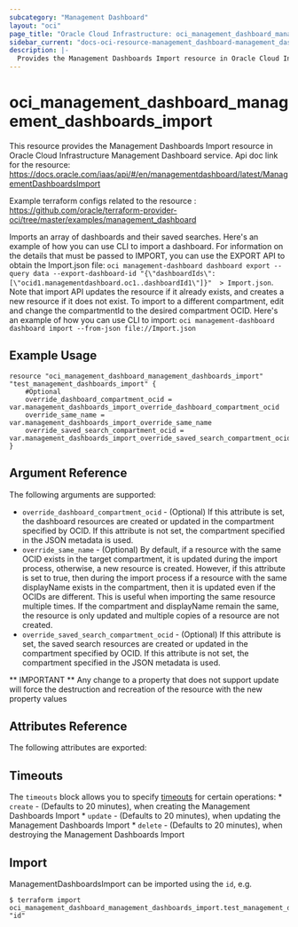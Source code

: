 ```yaml
---
subcategory: "Management Dashboard"
layout: "oci"
page_title: "Oracle Cloud Infrastructure: oci_management_dashboard_management_dashboards_import"
sidebar_current: "docs-oci-resource-management_dashboard-management_dashboards_import"
description: |-
  Provides the Management Dashboards Import resource in Oracle Cloud Infrastructure Management Dashboard service
---
```


# oci_management_dashboard_management_dashboards_import
This resource provides the Management Dashboards Import resource in Oracle Cloud Infrastructure Management Dashboard service.
Api doc link for the resource: https://docs.oracle.com/iaas/api/#/en/managementdashboard/latest/ManagementDashboardsImport

Example terraform configs related to the resource : https://github.com/oracle/terraform-provider-oci/tree/master/examples/management_dashboard

Imports an array of dashboards and their saved searches. 
Here's an example of how you can use CLI to import a dashboard. For information on the details that must be passed to IMPORT, you can use the EXPORT API to obtain the Import.json file: 
`oci management-dashboard dashboard export --query data --export-dashboard-id "{\"dashboardIds\":[\"ocid1.managementdashboard.oc1..dashboardId1\"]}"  > Import.json`. 
Note that import API updates the resource if it already exists, and creates a new resource if it does not exist. To import to a different compartment, edit and change the compartmentId to the desired compartment OCID. 
Here's an example of how you can use CLI to import:
`oci management-dashboard dashboard import --from-json file://Import.json`


## Example Usage

```hcl
resource "oci_management_dashboard_management_dashboards_import" "test_management_dashboards_import" {
	#Optional
	override_dashboard_compartment_ocid = var.management_dashboards_import_override_dashboard_compartment_ocid
	override_same_name = var.management_dashboards_import_override_same_name
	override_saved_search_compartment_ocid = var.management_dashboards_import_override_saved_search_compartment_ocid
}
```

## Argument Reference

The following arguments are supported:


* `override_dashboard_compartment_ocid` - (Optional) If this attribute is set, the dashboard resources are created or updated in the compartment specified by OCID. If this attribute is not set, the compartment specified in the JSON metadata is used. 
* `override_same_name` - (Optional) By default, if a resource with the same OCID exists in the target compartment, it is updated during the import process, otherwise, a new resource is created. However, if this attribute is set to true, then during the import process if a resource with the same displayName exists in the compartment, then it is updated even if the OCIDs are different. This is useful when importing the same resource multiple times. If the compartment and displayName remain the same, the resource is only updated and multiple copies of a resource are not created. 
* `override_saved_search_compartment_ocid` - (Optional) If this attribute is set, the saved search resources are created or updated in the compartment specified by OCID. If this attribute is not set, the compartment specified in the JSON metadata is used. 


** IMPORTANT **
Any change to a property that does not support update will force the destruction and recreation of the resource with the new property values

## Attributes Reference

The following attributes are exported:


## Timeouts

The `timeouts` block allows you to specify [timeouts](https://registry.terraform.io/providers/oracle/oci/latest/docs/guides/changing_timeouts) for certain operations:
	* `create` - (Defaults to 20 minutes), when creating the Management Dashboards Import
	* `update` - (Defaults to 20 minutes), when updating the Management Dashboards Import
	* `delete` - (Defaults to 20 minutes), when destroying the Management Dashboards Import


## Import

ManagementDashboardsImport can be imported using the `id`, e.g.

```
$ terraform import oci_management_dashboard_management_dashboards_import.test_management_dashboards_import "id"
```

